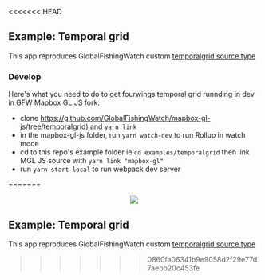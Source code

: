 <<<<<<< HEAD
## Example: Temporal grid

This app reproduces GlobalFishingWatch custom [temporalgrid source type](https://github.com/GlobalFishingWatch/mapbox-gl-js/tree/temporalgrid)

### Develop

Here's what you need to do to get fourwings temporal grid runnding in dev in GFW Mapbox GL JS fork:

- clone https://github.com/GlobalFishingWatch/mapbox-gl-js/tree/temporalgrid) and `yarn link`
- in the mapbox-gl-js folder, run `yarn watch-dev` to run Rollup in watch mode
- cd to this repo's example folder ie `cd examples/temporalgrid` then link MGL JS source with `yarn link "mapbox-gl"`
- run `yarn start-local` to run webpack dev server

=======
<div align="center">
  <img src="https://avatars3.githubusercontent.com/u/2105791?v=3&s=200" />
</div>

## Example: Temporal grid

This app reproduces GlobalFishingWatch custom [temporalgrid source type](https://github.com/GlobalFishingWatch/mapbox-gl-js/tree/temporalgrid)
>>>>>>> 0860fa06341b9e9058d2f29e77d7aebb20c453fe
